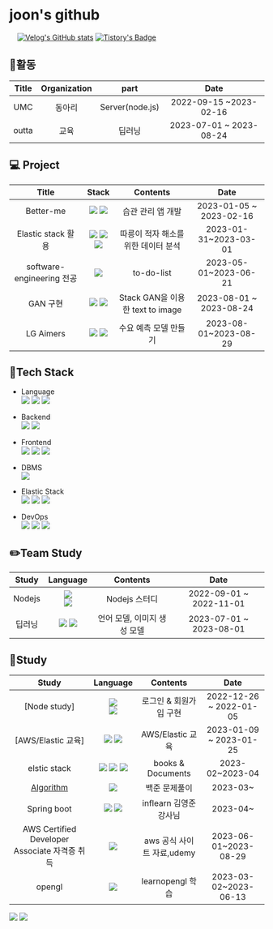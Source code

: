joon's github
=============
&nbsp;
&nbsp;
[![Velog's GitHub stats](https://velog-readme-stats.vercel.app/api?name=khj372)]((https://velog.io/@khj372))
[![Tistory's Badge](https://github-readme-tistory-card.vercel.app/api/badge?name={tistory})]([https://github.com/loosie/github-readme-tistory-card](https://khjoon372.tistory.com/))

:scroll:활동
----
|Title|Organization|part|Date|
|:------:|:-----:|:-----:|:-----:|
|UMC|동아리|Server(node.js)|2022-09-15 ~2023-02-16|
|outta|교육|딥러닝|2023-07-01 ~ 2023-08-24|


💻 Project
--------
|Title|Stack|Contents|Date|
|:------:|:-----:|:-----:|:-----:|
|Better-me|<img src="https://img.shields.io/badge/node.js-339933?style=flat&logo=Node.js&logoColor=white"> <img src="https://img.shields.io/badge/express-000000?style=flat&logo=express&logoColor=white">|습관 관리 앱 개발|2023-01-05 ~ 2023-02-16|
|Elastic stack 활용|<img src="https://img.shields.io/badge/elasticsearch-005571?style=flat&logo=elasticsearch&logoColor=#005571"> <img src="https://img.shields.io/badge/kibana-005571?style=flat&logo=kibana&logoColor=#005571"> <img src="https://img.shields.io/badge/logstash-005571?style=flat&logo=logstash&logoColor=#005571">|따릉이 적자 해소를 위한 데이터 분석|2023-01-31~2023-03-01|
|software-engineering 전공|<img src="https://img.shields.io/badge/Spring boot-6DB33F?style=flat&logo=Spring boot&logoColor=white">|to-do-list|2023-05-01~2023-06-21|
|GAN 구현|<img src="https://img.shields.io/badge/pytorch-EE4C2C?style=flat&logo=pytorch&logoColor=#EE4C2C"> <img src="https://img.shields.io/badge/python-3776AB?style=flat&logo=python&logoColor=white">|Stack GAN을 이용한 text to image|2023-08-01 ~ 2023-08-24|
|LG Aimers|<img src="https://img.shields.io/badge/python-3776AB?style=flat&logo=python&logoColor=white"> <img src="https://img.shields.io/badge/pytorch-EE4C2C?style=flat&logo=pytorch&logoColor=#EE4C2C">|수요 예측 모델 만들기|2023-08-01~2023-08-29|





:hammer:Tech Stack
-----
* Language<br/>
<img src="https://img.shields.io/badge/python-3776AB?style=flat&logo=python&logoColor=white"> <img src="https://img.shields.io/badge/java-007396?style=flat&logo=java&logoColor=white"> <img src="https://img.shields.io/badge/C-A8B9CC?style=flat&logo=C%2B%2B&logoColor=white"/><br/>

* Backend<br/>
<img src="https://img.shields.io/badge/node.js-339933?style=flat&logo=Node.js&logoColor=white">  <img src="https://img.shields.io/badge/express-000000?style=flat&logo=express&logoColor=white"><br/>  

* Frontend<br/>
<img src="https://img.shields.io/badge/html5-E34F26?style=flat&logo=html5&logoColor=white"> <img src="https://img.shields.io/badge/css-1572B6?style=flat&logo=css3&logoColor=white"> <img src="https://img.shields.io/badge/javascript-F7DF1E?style=flat&logo=javascript&logoColor=black"><br/>

* DBMS<br/>
    <img src="https://img.shields.io/badge/mysql-4479A1?style=flat&logo=mysql&logoColor=white">

* Elastic Stack<br/>
<img src="https://img.shields.io/badge/elasticsearch-005571?style=flat&logo=elasticsearch&logoColor=#005571"> <img src="https://img.shields.io/badge/kibana-005571?style=flat&logo=kibana&logoColor=#005571"> <img src="https://img.shields.io/badge/logstash-005571?style=flat&logo=logstash&logoColor=#005571">
* DevOps<br/>
<img src="https://img.shields.io/badge/git-F05032?style=flat&logo=git&logoColor=white"> <img src="https://img.shields.io/badge/github-181717?style=flat&logo=github&logoColor=white"> <img src="https://img.shields.io/badge/aws-232F3E?style=flat&logo=amazonaws&logoColor=white">

:pencil2:Team Study
-----------------
|Study|Language|Contents|Date|
|:------:|:-----:|:-----:|:-----:|
|Nodejs|<img src="https://img.shields.io/badge/node.js-339933?style=flat&logo=Node.js&logoColor=white"><br><img src="https://img.shields.io/badge/express-000000?style=flat&logo=express&logoColor=white">|Nodejs 스터디|2022-09-01 ~ 2022-11-01|
|딥러닝|<img src="https://img.shields.io/badge/python-3776AB?style=flat&logo=python&logoColor=white"> <img src="https://img.shields.io/badge/pytorch-EE4C2C?style=flat&logo=pytorch&logoColor=#EE4C2C">|언어 모델, 이미지 생성 모델|2023-07-01 ~ 2023-08-01|


:green_book:Study
----------------
|Study|Language|Contents|Date|
|:------:|:-----:|:-----:|:-----:|
|[Node study]|<img src="https://img.shields.io/badge/node.js-339933?style=flat&logo=Node.js&logoColor=white"></br><img src="https://img.shields.io/badge/express-000000?style=flat&logo=express&logoColor=white">|로그인 & 회원가입 구현|2022-12-26 ~ 2022-01-05|
|[AWS/Elastic 교육]|<img src="https://img.shields.io/badge/Elastic Stack-232F3E?style=flat&logo=Elastic Stack&logoColor=white"> <img src="https://img.shields.io/badge/aws-232F3E?style=flat&logo=amazonaws&logoColor=white">|AWS/Elastic 교육|2023-01-09 ~ 2023-01-25|
|elstic stack|<img src="https://img.shields.io/badge/elasticsearch-005571?style=flat&logo=elasticsearch&logoColor=#005571"> <img src="https://img.shields.io/badge/kibana-005571?style=flat&logo=kibana&logoColor=#005571"> <img src="https://img.shields.io/badge/logstash-005571?style=flat&logo=logstash&logoColor=#005571">|books & Documents|2023-02~2023-04|
|[Algorithm](https://github.com/hyoungj00n/Baekjoon)|<img src="https://img.shields.io/badge/python-3776AB?style=flat&logo=python&logoColor=white">|백준 문제풀이|2023-03~|
|Spring boot|<img src="https://img.shields.io/badge/Spring-6DB33F?style=flat&logo=Spring&logoColor=white"> <img src="https://img.shields.io/badge/Spring boot-6DB33F?style=flat&logo=Spring boot&logoColor=white">|inflearn 김영준 강사님|2023-04~|
|AWS Certified Developer Associate 자격증 취득 |<img src="https://img.shields.io/badge/AWS-232F3E?style=flat&logo=AWS&logoColor=white">|aws 공식 사이트 자료,udemy|2023-06-01~2023-08-29|
|opengl|<img src="https://img.shields.io/badge/opengl-5586A4?style=flat&logo=opengl&logoColor=white">|learnopengl 학습|2023-03-02~2023-06-13|

<div align="center/right/left">
<img src="![Anurag's GitHub stats](https://github-readme-stats.vercel.app/api?username=hyoungj00n&show_icons=true&theme=transparent)">
<img src="[![Solved.ac Profile](http://mazassumnida.wtf/api/v2/generate_badge?boj=khj372)](https://solved.ac/khj372/)">
</div>
